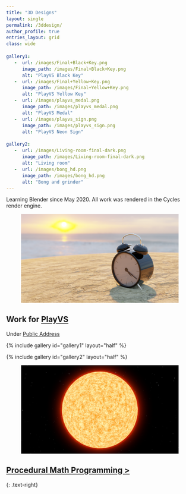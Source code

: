 ```yaml
---
title: "3D Designs"
layout: single
permalink: /3ddesign/
author_profile: true
entries_layout: grid
class: wide

gallery1:
   -  url: /images/Final+Black+Key.png
      image_path: /images/Final+Black+Key.png
      alt: "PlayVS Black Key"
   -  url: /images/Final+Yellow+Key.png
      image_path: /images/Final+Yellow+Key.png
      alt: "PlayVS Yellow Key"
   -  url: /images/playvs_medal.png
      image_path: /images/playvs_medal.png
      alt: "PlayVS Medal"
   -  url: /images/playvs_sign.png
      image_path: /images/playvs_sign.png
      alt: "PlayVS Neon Sign"

gallery2:
   -  url: /images/Living-room-final-dark.png
      image_path: /images/Living-room-final-dark.png
      alt: "Living room"
   -  url: /images/bong_hd.png
      image_path: /images/bong_hd.png
      alt: "Bong and grinder"
---
```


Learning Blender since May 2020. All work was rendered in the Cycles render engine.

<figure>
   <a href="/images/timestides-large.png">
   <img src="/images/timestides-large.png"
      alt="Times Tide will Smother You" />
   </a>
</figure>

## Work for [PlayVS](playvs.com)

Under [Public Address](publicaddress.studio)

{% include gallery id="gallery1" layout="half" %}

{% include gallery id="gallery2" layout="half" %}

<figure>
   <a href="/images/scale.png">
   <img src="/images/scale.png"
      alt="Scale" />
   </a>
</figure>

## [Procedural Math Programming >](/proceduralmath/)
{: .text-right}